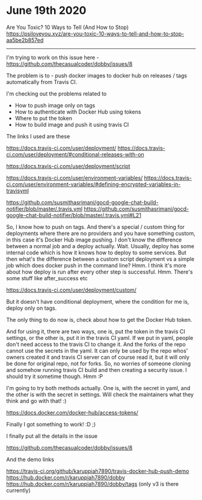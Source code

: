 # June 19th 2020

Are You Toxic? 10 Ways to Tell (And How to Stop)
https://psiloveyou.xyz/are-you-toxic-10-ways-to-tell-and-how-to-stop-aa5be2b857ed


---

I'm trying to work on this issue here -
https://github.com/thecasualcoder/dobby/issues/8

The problem is to - push docker images to docker hub on releases / tags
automatically from Travis CI.

I'm checking out the problems related to
- How to push image only on tags
- How to authenticate with Docker Hub using tokens
- Where to put the token
- How to build image and push it using travis CI

The links I used are these

https://docs.travis-ci.com/user/deployment/
https://docs.travis-ci.com/user/deployment/#conditional-releases-with-on

https://docs.travis-ci.com/user/deployment/script

https://docs.travis-ci.com/user/environment-variables/
https://docs.travis-ci.com/user/environment-variables/#defining-encrypted-variables-in-travisyml

https://github.com/susmithasrimani/gocd-google-chat-build-notifier/blob/master/.travis.yml
https://github.com/susmithasrimani/gocd-google-chat-build-notifier/blob/master/.travis.yml#L21

So, I know how to push on tags. And there's a special / custom thing for
deployments where there are no providers and you have something custom, in this
case it's Docker Hub image pushing. I don't know the difference between a
normal job and a deploy actually. Wait. Usually, deploy has some internal
code which is how it knows how to deploy to some services. But then what's the
difference between a custom script deployment vs a simple job which does
docker push in the command line? Hmm. I think it's more about how deploy is
run after every other step is successful. Hmm. There's some stuff like
after_success etc

https://docs.travis-ci.com/user/deployment/custom/

But it doesn't have conditional deployment, where the condition for me is,
deploy only on tags.

The only thing to do now is, check about how to get the Docker Hub token.

And for using it, there are two ways, one is, put the token in the travis CI
settings, or the other is, put it in the travis CI yaml. If we put in yaml,
people don't need access to the travis CI to change it. And the forks of the
repo cannot use the secrets in the yaml. It can only be used by the repo whos'
owners created it and travis CI server can of course read it, but it will only
be done for original repo, not for forks. So, no worries of someone cloning
and somehow running travis CI build and then creating a security issue. I should
try it sometime though. Hmm :P

I'm going to try both methods actually. One is, with the secret in yaml, and the
other is with the secret in settings. Will check the maintainers what they think
and go with that! :)

https://docs.docker.com/docker-hub/access-tokens/

Finally I got something to work! :D ;)

I finally put all the details in the issue

https://github.com/thecasualcoder/dobby/issues/8

And the demo links

https://travis-ci.org/github/karuppiah7890/travis-docker-hub-push-demo
https://hub.docker.com/r/karuppiah7890/dobby
https://hub.docker.com/r/karuppiah7890/dobby/tags (only v3 is there currently)
